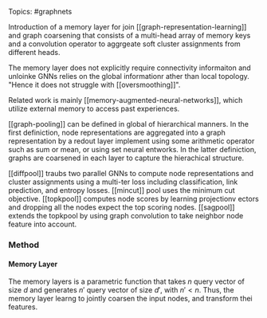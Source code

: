 Topics: #graphnets 

Introduction of a memory layer for join [[graph-representation-learning]] and graph coarsening that consists of a multi-head array of memory keys and a convolution operator to aggrgeate soft cluster assignments from different heads.

The memory layer does not explicitly require connectivity informaiton and unloinke GNNs relies on the global informationr ather than local topology. "Hence it does not struggle with [[oversmoothing]]".

Related work is mainly [[memory-augmented-neural-networks]], which utilize external memory to access past experiences.

[[graph-pooling]] can be defined in global of hierarchical manners.
In the first definiction, node representations are aggregated into a graph representation by a redout layer implement using some arithmetic operator such as sum or mean, or using set neural entworks. In the latter definiction, graphs are coarsened in each layer to capture the hierachical structure.

[[diffpool]] traubs two parallel GNNs to compute node representations and cluster assignments using a multi-ter loss including classification, link prediction, and entropy losses. [[mincut]] pool uses the minimum cut objective. [[topkpool]] computes node scores by learning projectionv ectors and dropping all the nodes expect the top scoring nodes. [[sagpool]] extends the topkpool by using graph convolution to take neighbor node feature into account.


### Method

#### Memory Layer


The memory layers is a parametric function that takes $n$ query vector of size $d$ and generates $n'$ query vector of size $d'$, with $n' < n$. Thus, the memory layer learng to jointly coarsen the input nodes, and transform thei features.